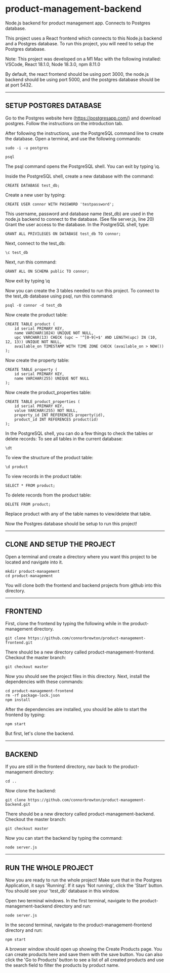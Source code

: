 # product-management-backend
Node.js backend for product management app. Connects to Postgres database.

This project uses a React frontend which connects to this Node.js backend and a Postgres database. To run this project, you will need to setup the Postgres database.

Note: This project was developed on a M1 Mac with the following installed:
VSCode,
React 18.1.0,
Node 18.3.0,
npm 8.11.0

By default, the react frontend should be using port 3000, the node.js backend should be using port 5000, and the postgres database should be at port 5432.

-------------------------------------------------------------------------------
SETUP POSTGRES DATABASE
-------------------------------------------------------------------------------
Go to the Postgres website here (https://postgresapp.com/) and download postgres.
Follow the instructions on the introduction tab.

After following the instructions, use the PostgreSQL command line to create the database.
Open a terminal, and use the following commands:

    sudo -i -u postgres

    psql

The psql command opens the PostgreSQL shell. You can exit by typing \q.

Inside the PostgreSQL shell, create a new database with the command:

    CREATE DATABASE test_db;

Create a new user by typing:

    CREATE USER connor WITH PASSWORD 'testpassword';

This username, password and database name (test_db) are used in the node.js backend to connect to the database. (See file server.js, line 20)
Grant the user access to the database. In the PostgreSQL shell, type:

    GRANT ALL PRIVILEGES ON DATABASE test_db TO connor;

Next, connect to the test_db:

    \c test_db

Next, run this command:

    GRANT ALL ON SCHEMA public TO connor; 

Now exit by typing \q

Now you can create the 3 tables needed to run this project. To connect to the test_db database using psql, run this command:

    psql -U connor -d test_db

Now create the product table:

    CREATE TABLE product (
        id serial PRIMARY KEY,
        name VARCHAR(1024) UNIQUE NOT NULL,
        upc VARCHAR(13) CHECK (upc ~ '^[0-9]+$' AND LENGTH(upc) IN (10, 12, 13)) UNIQUE NOT NULL,
        available_on TIMESTAMP WITH TIME ZONE CHECK (available_on > NOW())
    );


Now create the property table:

    CREATE TABLE property (
        id serial PRIMARY KEY,
        name VARCHAR(255) UNIQUE NOT NULL
    );


Now create the product_properties table:

    CREATE TABLE product_properties (
        id serial PRIMARY KEY,
        value VARCHAR(255) NOT NULL,
        property_id INT REFERENCES property(id),
        product_id INT REFERENCES product(id)
    );


In the PostgreSQL shell, you can do a few things to check the tables or delete records:
To see all tables in the current database:

    \dt

To view the structure of the product table:

    \d product

To view records in the product table:

    SELECT * FROM product;

To delete records from the product table:

    DELETE FROM product;

Replace product with any of the table names to view/delete that table.

Now the Postgres database should be setup to run this project!

-------------------------------------------------------------------------------
CLONE AND SETUP THE PROJECT
-------------------------------------------------------------------------------
Open a terminal and create a directory where you want this project to be located and navigate into it.

    mkdir product-management
    cd product-management

You will clone both the frontend and backend projects from github into this directory.

-------------------------------------------------------------------------------
FRONTEND
-------------------------------------------------------------------------------
First, clone the frontend by typing the following while in the product-management directory.

    git clone https://github.com/connorbrewton/product-management-frontend.git

There should be a new directory called product-management-frontend. Checkout the master branch:

    git checkout master

Now you should see the project files in this directory. Next, install the dependencies with these commands:

    cd product-management-frontend
    rm -rf package-lock.json
    npm install

After the dependencies are installed, you should be able to start the frontend by typing:

    npm start

But first, let's clone the backend.

-------------------------------------------------------------------------------
BACKEND
-------------------------------------------------------------------------------
If you are still in the frontend directory, nav back to the product-management directory:

    cd ..

Now clone the backend:

    git clone https://github.com/connorbrewton/product-management-backend.git

There should be a new directory called product-management-backend. Checkout the master branch:

    git checkout master

Now you can start the backend by typing the command:

    node server.js
    
-------------------------------------------------------------------------------
RUN THE WHOLE PROJECT
-------------------------------------------------------------------------------
Now you are ready to run the whole project! 
Make sure that in the Postgres Application, it says 'Running'. If it says 'Not running', click the 'Start' button. You should see your 'test_db' database in this window.

Open two terminal windows. 
In the first terminal, navigate to the product-management-backend directory and run:

    node server.js

In the second terminal, navigate to the product-management-frontend directory and run:

    npm start

A browser window should open up showing the Create Products page. You can create products here and save them with the save button. You can also click the 'Go to Products' button to see a list of all created products and use the search field to filter the products by product name.
